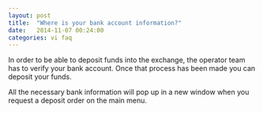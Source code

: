 ```yaml
---
layout: post
title:  "Where is your bank account information?"
date:   2014-11-07 00:24:00
categories: vi faq
---
```


In order to be able to deposit funds into the exchange, the operator team has to verify your bank account. Once that process has been made you can deposit your funds.

All the necessary bank information will pop up in a new window when you request a deposit order on the main menu.
